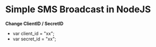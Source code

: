 # Simple SMS Broadcast in NodeJS 
**Change ClientID / SecretID**
- var client_id = "xx";
- var secret_id = "xx";
